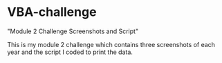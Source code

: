 # VBA-challenge
"Module 2 Challenge Screenshots and Script"

This is my module 2 challenge which contains three screenshots of each year and the script I coded to print the data.
